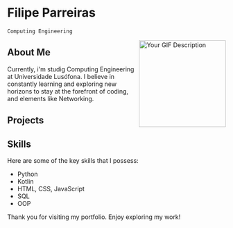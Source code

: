 # Filipe Parreiras
`Computing Engineering`

<img src="https://media.giphy.com/media/XE90Rm9DzCVfHb7zTe/giphy.gif" alt="Your GIF Description" style="float: right; height: 200px;">


## About Me

  Currently, i'm studig Computing Engineering at Universidade Lusófona. I believe in constantly learning and exploring new horizons to stay at the forefront of coding, and elements like Networking. 

## Projects



## Skills

Here are some of the key skills that I possess:

- Python
- Kotlin
- HTML, CSS, JavaScript
- SQL
- OOP
  

Thank you for visiting my portfolio. Enjoy exploring my work!
